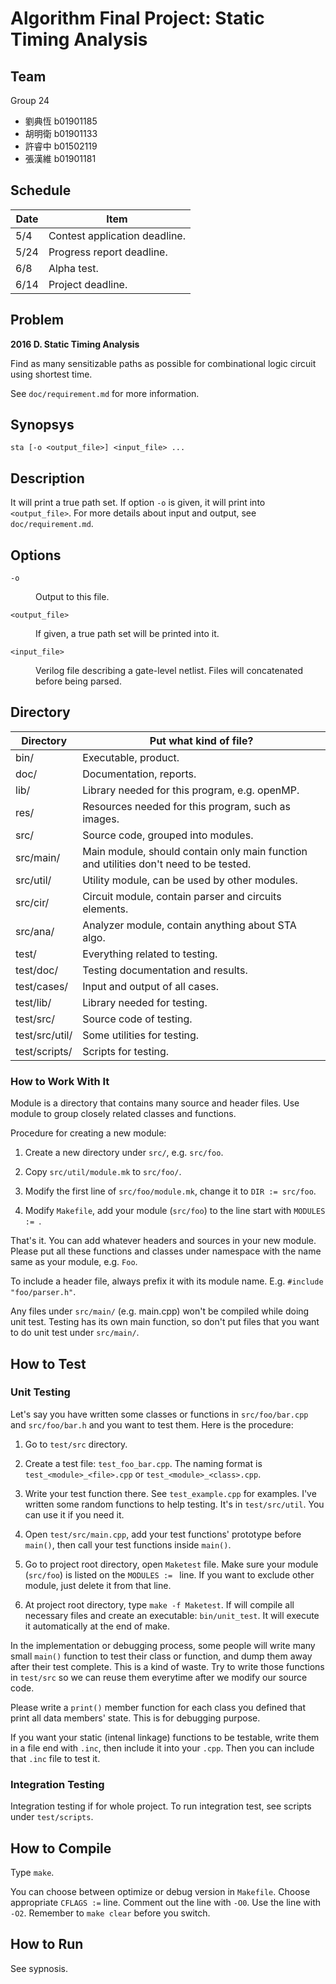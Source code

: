 # Algorithm Final Project: Static Timing Analysis

## Team

Group 24

-   劉典恆 b01901185
-   胡明衛 b01901133
-   許睿中 b01502119
-   張漢維 b01901181

## Schedule

Date  |Item
----- |----
5/4   |Contest application deadline.
5/24  |Progress report deadline.
6/8   |Alpha test.
6/14  |Project deadline.

## Problem

**2016 D. Static Timing Analysis**

Find as many sensitizable paths as possible for combinational logic
circuit using shortest time.

See `doc/requirement.md` for more information.

## Synopsys

```
sta [-o <output_file>] <input_file> ...
```

## Description

It will print a true path set. If option `-o` is given, it will print
into `<output_file>`. For more details about input and output,
see `doc/requirement.md`.

## Options

<dl>

<dt><code>-o</code></dt>
<dd><p>Output to this file.</p></dd>

<dt><code>&lt;output_file&gt;</code></dt>
<dd><p>If given, a true path set will be printed into it.</p></dd>

<dt><code>&lt;input_file&gt;</code></dt>
<dd><p>Verilog file describing a gate-level netlist. Files will
    concatenated before being parsed. </p></dd>

</dl>

## Directory

Directory      |Put what kind of file?
-------------- |------------------------------------------------------
bin/           |Executable, product.
doc/           |Documentation, reports.
lib/           |Library needed for this program, e.g. openMP.
res/           |Resources needed for this program, such as images.
src/           |Source code, grouped into modules.
src/main/      |Main module, should contain only main function and utilities don't need to be tested.
src/util/      |Utility module, can be used by other modules.
src/cir/       |Circuit module, contain parser and circuits elements.
src/ana/       |Analyzer module, contain anything about STA algo.
test/          |Everything related to testing.
test/doc/      |Testing documentation and results.
test/cases/    |Input and output of all cases.
test/lib/      |Library needed for testing.
test/src/      |Source code of testing.
test/src/util/ |Some utilities for testing.
test/scripts/  |Scripts for testing.

### How to Work With It

Module is a directory that contains many source and header files.
Use module to group closely related classes and functions.

Procedure for creating a new module:

1.  Create a new directory under `src/`, e.g. `src/foo`.

2.  Copy `src/util/module.mk` to `src/foo/`.

3.  Modify the first line of `src/foo/module.mk`, change it to
    `DIR := src/foo`.

4.  Modify `Makefile`, add your module (`src/foo`) to the line start
    with `MODULES := `. 

That's it. You can add whatever headers and sources in your new
module. Please put all these functions and classes under namespace
with the name same as your module, e.g. `Foo`.

To include a header file, always prefix it with its module name.
E.g. `#include "foo/parser.h"`.

Any files under `src/main/` (e.g. main.cpp) won't be compiled while
doing unit test. Testing has its own main function, so don't put
files that you want to do unit test under `src/main/`.

## How to Test

### Unit Testing

Let's say you have written some classes or functions in `src/foo/bar.cpp`
and `src/foo/bar.h` and you want to test them. Here is the procedure:

1.  Go to `test/src` directory.

2.  Create a test file: `test_foo_bar.cpp`. The naming format is
    `test_<module>_<file>.cpp` or `test_<module>_<class>.cpp`.

3.  Write your test function there. See `test_example.cpp` for examples.
    I've written some random functions to help testing. It's in
    `test/src/util`. You can use it if you need it.

4.  Open `test/src/main.cpp`, add your test functions' prototype before
    `main()`, then call your test functions inside `main()`.

5.  Go to project root directory, open `Maketest` file. Make sure
    your module (`src/foo`) is listed on the `MODULES := ` line.
    If you want to exclude other module, just delete it from that line.

6.  At project root directory, type `make -f Maketest`. If will compile
    all necessary files and create an executable: `bin/unit_test`.
    It will execute it automatically at the end of make.

In the implementation or debugging process, some people will write
many small `main()` function to test their class or function, and
dump them away after their test complete. This is a kind of waste.
Try to write those functions in `test/src` so we can reuse them
everytime after we modify our source code.

Please write a `print()` member function for each class you defined
that print all data members' state. This is for debugging purpose.

If you want your static (intenal linkage) functions to be testable,
write them in a file end with `.inc`, then include it into your `.cpp`.
Then you can include that `.inc` file to test it.

### Integration Testing

Integration testing if for whole project. To run integration test,
see scripts under `test/scripts`.

## How to Compile

Type `make`.

You can choose between optimize or debug version in `Makefile`. Choose
appropriate `CFLAGS :=` line. Comment out the line with `-O0`. Use
the line with `-O2`. Remember to `make clear` before you switch.

## How to Run

See sypnosis.

